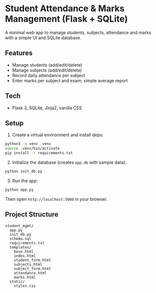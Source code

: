 # Student Attendance & Marks Management (Flask + SQLite)

A minimal web app to manage students, subjects, attendance and marks with a simple UI and SQLite database.

## Features
- Manage students (add/edit/delete)
- Manage subjects (add/edit/delete)
- Record daily attendance per subject
- Enter marks per subject and exam; simple average report

## Tech
- Flask 3, SQLite, Jinja2, vanilla CSS

## Setup

1. Create a virtual environment and install deps:
```bash
python3 -m venv .venv
source .venv/bin/activate
pip install -r requirements.txt
```

2. Initialize the database (creates `app.db` with sample data):
```bash
python init_db.py
```

3. Run the app:
```bash
python app.py
```

Then open `http://localhost:5000` in your browser.

## Project Structure
```
student_mgmt/
  app.py
  init_db.py
  schema.sql
  requirements.txt
  templates/
    base.html
    index.html
    student_form.html
    subjects.html
    subject_form.html
    attendance.html
    marks.html
  static/
    styles.css
```
